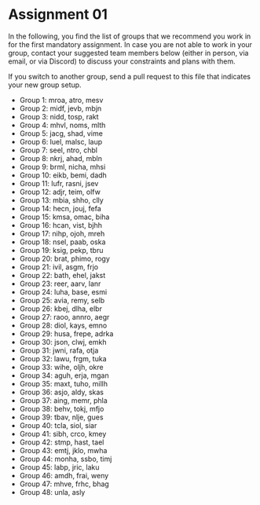 # Assignment 01

In the following, you find the list of groups that we recommend you work in for the first mandatory assignment.
In case you are not able to work in your group, contact your suggested team members below (either in person, via email, or via Discord) to discuss your constraints and plans with them.

If you switch to another group, send a pull request to this file that indicates your new group setup.


* Group 1: mroa, atro, mesv
* Group 2: midf, jevb, mbjn
* Group 3: nidd, tosp, rakt
* Group 4: mhvl, noms, mlth
* Group 5: jacg, shad, vime
* Group 6: luel, malsc, laup
* Group 7: seel, ntro, chbl
* Group 8: nkrj, ahad, mbln
* Group 9: brml, nicha, mhsi
* Group 10: eikb, bemi, dadh
* Group 11: lufr, rasni, jsev
* Group 12: adjr, teim, olfw
* Group 13: mbia, shho, clly
* Group 14: hecn, jouj, fefa
* Group 15: kmsa, omac, biha
* Group 16: hcan, vist, bjhh
* Group 17: nihp, ojoh, mreh
* Group 18: nsel, paab, oska
* Group 19: ksig, pekp, tbru
* Group 20: brat, phimo, rogy
* Group 21: ivil, asgm, frjo
* Group 22: bath, ehel, jakst
* Group 23: reer, aarv, lanr
* Group 24: luha, base, esmi
* Group 25: avia, remy, selb
* Group 26: kbej, dlha, elbr
* Group 27: raoo, annro, aegr
* Group 28: diol, kays, emno
* Group 29: husa, frepe, adrka
* Group 30: json, clwj, emkh
* Group 31: jwni, rafa, otja
* Group 32: lawu, frgm, tuka
* Group 33: wihe, oljh, okre
* Group 34: aguh, erja, mgan
* Group 35: maxt, tuho, millh
* Group 36: asjo, aldy, skas
* Group 37: aing, memr, phla
* Group 38: behv, tokj, mfjo
* Group 39: tbav, nlje, gues
* Group 40: tcla, siol, siar
* Group 41: sibh, crco, kmey
* Group 42: stmp, hast, tael
* Group 43: emtj, jklo, mwha
* Group 44: monha, ssbo, timj
* Group 45: labp, jric, laku
* Group 46: amdh, frai, weny
* Group 47: mhve, frhc, bhag
* Group 48: unla, asly
